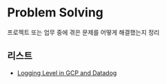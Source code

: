 # Problem Solving

프로젝트 또는 업무 중에 겪은 문제를 어떻게 해결했는지 정리

## 리스트

- [Logging Level in GCP and Datadog](https://github.com/sotthang/TIL/blob/main/problem_solving/logging_level_in_gcp_and_datadog.md)
